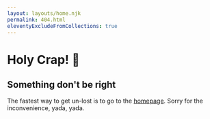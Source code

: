 ```yaml
---
layout: layouts/home.njk
permalink: 404.html
eleventyExcludeFromCollections: true
---
```

# Holy Crap! 💩
## Something don't be right

The fastest way to get un-lost is to go to the <a href="{{ '/' | url }}">homepage</a>. Sorry for the inconvenience, yada, yada.
